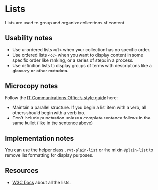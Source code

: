 # Lists

Lists are used to group and organize collections of content.

## Usability notes

- Use unordered lists `<ul>` when your collection has no specific order.
- Use ordered lists `<ol>` when you want to display content in some specific order like ranking, or a series of steps in a process.
- Use definition lists to display groups of terms with descriptions like a glossary or other metadata. 

## Microcopy notes
Follow the [IT Communications Office’s style guide](https://uits.iu.edu/itco/style-basics) here:

- Maintain a parallel structure. If you begin a list item with a verb, all others should begin with a verb too.
- Don’t include punctuation unless a complete sentence follows in the same bullet (like in the sentence above)

## Implementation notes

You can use the helper class `.rvt-plain-list` or the mixin `@plain-list` to remove list formatting for display purposes.

## Resources
- [W3C Docs](https://www.w3.org/TR/WCAG20-TECHS/H48.html) about all the lists.
